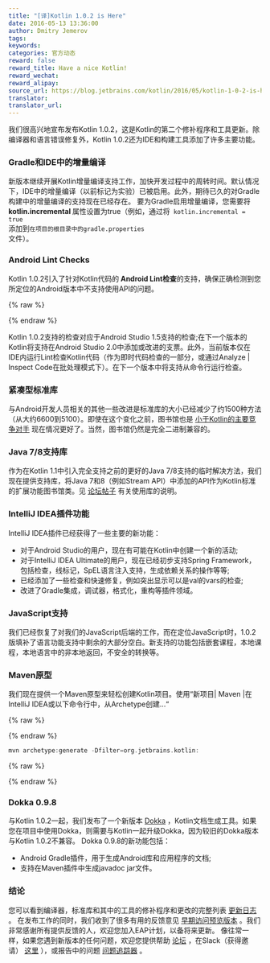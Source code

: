 ```yaml
---
title: "[译]Kotlin 1.0.2 is Here"
date: 2016-05-13 13:36:00
author: Dmitry Jemerov
tags:
keywords:
categories: 官方动态
reward: false
reward_title: Have a nice Kotlin!
reward_wechat:
reward_alipay:
source_url: https://blog.jetbrains.com/kotlin/2016/05/kotlin-1-0-2-is-here/
translator:
translator_url:
---
```


我们很高兴地宣布发布Kotlin 1.0.2，这是Kotlin的第二个修补程序和工具更新。除编译器和语言错误修复外，Kotlin 1.0.2还为IDE和构建工具添加了许多主要功能。
### Gradle和IDE中的增量编译

新版本继续开展Kotlin增量编译支持工作，加快开发过程中的周转时间。默认情况下，IDE中的增量编译（以前标记为实验）已被启用。此外，期待已久的对Gradle构建</b>中的增量编译的支持现在已经存在。
要为Gradle启用增量编译，您需要将<b> kotlin.incremental </b>属性设置为true（例如，通过将<code> kotlin.incremental = true </code>添加到<code>在项目的根目录中的gradle.properties </code>文件）。
### Android Lint Checks

Kotlin 1.0.2引入了针对Kotlin代码的<b> Android Lint检查</b>的支持，确保正确检测到您所定位的Android版本中不支持使用API​​的问题。

{% raw %}
<p><span id="more-3865"></span></p>
{% endraw %}

Kotlin 1.0.2支持的检查对应于Android Studio 1.5支持的检查;在下一个版本的Kotlin将支持在Android Studio 2.0中添加或改进的支票。此外，当前版本仅在IDE内运行Lint检查Kotlin代码（作为即时代码检查的一部分，或通过Analyze | Inspect Code在批处理模式下）。在下一个版本中将支持从命令行运行检查。
### 紧凑型标准库

与Android开发人员相关的其他一些改进是标准库的大小已经减少了约1500种方法（从大约6600到5100）。即使在这个变化之前，图书馆也是 [小于Kotlin的主要竞争对手](https://github.com/SidneyXu/AndroidDemoIn4Languages) 现在情况更好了。当然，图书馆仍然是完全二进制兼容的。
### Java 7/8支持库

作为在Kotlin 1.1中引入完全支持之前的更好的Java 7/8支持的临时解决方法，我们现在提供支持库，将Java 7和8（例如Stream API）中添加的API作为Kotlin标准的扩展功能图书馆类。见 [论坛帖子](https://discuss.kotlinlang.org/t/jdk7-8-features-in-kotlin-1-0/1625) 有关使用库的说明。
### IntelliJ IDEA插件功能

IntelliJ IDEA插件已经获得了一些主要的新功能：

* 对于Android Studio的用户，现在有可能在Kotlin中创建一个新的活动;
* 对于IntelliJ IDEA Ultimate的用户，现在已经初步支持Spring Framework，包括检查，线标记，SpEL语言注入支持，生成依赖关系的操作等等;
* 已经添加了一些检查和快速修复，例如突出显示可以是val的vars的检查;
* 改进了Gradle集成，调试器，格式化，重构等插件领域。

### JavaScript支持

我们已经恢复了对我们的JavaScript后端的工作，而在定位JavaScript时，1.0.2版填补了语言功能支持中剩余的大部分空白。新支持的功能包括嵌套课程，本地课程，本地语言中的非本地返回，不安全的转换等。
### Maven原型

我们现在提供一个Maven原型来轻松创建Kotlin项目。使用“新项目| Maven |在IntelliJ IDEA或以下命令行中，从Archetype创建...“

{% raw %}
<p></p>
{% endraw %}

```kotlin
mvn archetype:generate -Dfilter=org.jetbrains.kotlin:
```

{% raw %}
<p></p>
{% endraw %}

### Dokka 0.9.8

与Kotlin 1.0.2一起，我们发布了一个新版本 [Dokka](https://github.com/kotlin/dokka) ，Kotlin文档生成工具。如果您在项目中使用Dokka，则需要与Kotlin一起升级Dokka，因为较旧的Dokka版本与Kotlin 1.0.2不兼容。 Dokka 0.9.8的新功能包括：

* Android Gradle插件，用于生成Android库和应用程序的文档;
* 支持在Maven插件中生成javadoc jar文件。

### 结论

您可以看到编译器，标准库和其中的工具的修补程序和更改的完整列表 [更新日志](https://github.com/JetBrains/kotlin/blob/1.0.2/ChangeLog.md) 。
在发布工作的同时，我们收到了很多有用的反馈意见 [早期访问预览版本](https://discuss.kotlinlang.org/t/kotlin-1-0-2-eap/1581) 。我们非常感谢所有提供反馈的人，欢迎您加入EAP计划，以备将来更新。
像往常一样，如果您遇到新版本的任何问题，欢迎您提供帮助 [论坛](https://discuss.kotlinlang.org/) ，在Slack（获得邀请） [这里](http://kotlinslackin.herokuapp.com/) ），或报告中的问题 [问题追踪器](https://youtrack.jetbrains.com/issues/KT) 。
